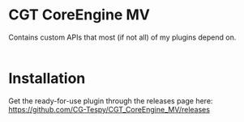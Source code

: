 # CGT CoreEngine MV
Contains custom APIs that most (if not all) of my plugins depend on.<br> <br>

# Installation
Get the ready-for-use plugin through the releases page here: https://github.com/CG-Tespy/CGT_CoreEngine_MV/releases
